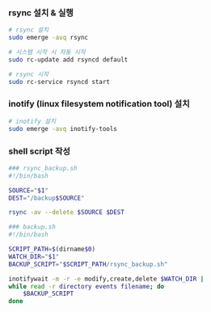 ### rsync 설치 & 실행

``` bash
# rsync 설치
sudo emerge -avq rsync

# 시스템 시작 시 자동 시작
sudo rc-update add rsyncd default

# rsync 시작
sudo rc-service rsyncd start
```

### inotify (linux filesystem notification tool) 설치

``` bash
# inotify 설치
sudo emerge -avq inotify-tools
```

### shell script 작성

``` bash
### rsync_backup.sh
#!/bin/bash

SOURCE="$1"
DEST="/backup$SOURCE"

rsync -av --delete $SOURCE $DEST

### backup.sh
#!/bin/bash

SCRIPT_PATH=$(dirname$0)
WATCH_DIR="$1"
BACKUP_SCRIPT="$SCRIPT_PATH/rsync_backup.sh"

inotifywait -m -r -e modify,create,delete $WATCH_DIR |
while read -r directory events filename; do
	$BACKUP_SCRIPT
done

```


